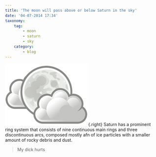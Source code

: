 ```yaml
---
title: 'The moon will pass above or below Saturn in the sky'
date: '04-07-2014 17:34'
taxonomy:
    tag:
        - moon
        - saturn
        - sky
    category:
        - blog
---
```


![About Image](post-img.jpg){.right}
Saturn has a prominent ring system that consists of nine continuous main rings and three discontinuous arcs, composed mostly afn of ice particles with a smaller amount of rocky debris and dust.
> My dick hurts